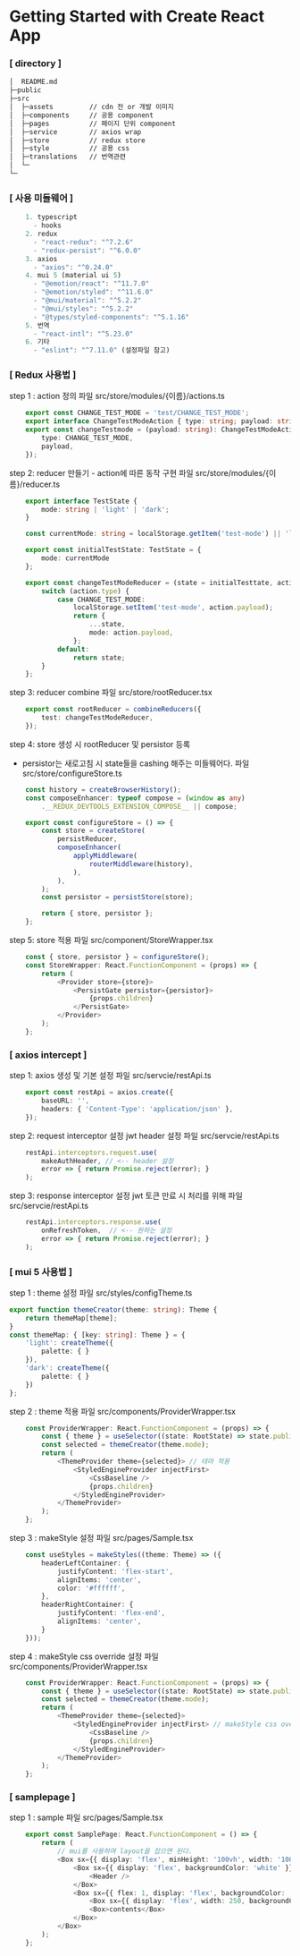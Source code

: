 # Getting Started with Create React App

### [ directory ]
```sh
│  README.md
├─public
├─src
│  ├─assets         // cdn 전 or 개발 이미지
│  ├─components     // 공용 component
│  ├─pages          // 페이지 단위 component
│  ├─service        // axios wrap
│  ├─store          // redux store
│  ├─style          // 공용 css
│  ├─translations   // 번역관련
│  └─
└─
```
### [ 사용 미들웨어 ]
``` typescript
    1. typescript
      - hooks
    2. redux
      - "react-redux": "^7.2.6"
      - "redux-persist": "^6.0.0"
    3. axios
      - "axios": "^0.24.0"
    4. mui 5 (material ui 5)
      - "@emotion/react": "^11.7.0"
      - "@emotion/styled": "^11.6.0"
      - "@mui/material": "^5.2.2"
      - "@mui/styles": "^5.2.2"
      - "@types/styled-components": "^5.1.16"
    5. 번역
      - "react-intl": "^5.23.0"
    6. 기타
      - "eslint": "^7.11.0" (설정파일 참고)
```

### [ Redux 사용법 ]
step 1 : action 정의
파일 src/store/modules/{이름}/actions.ts
``` typescript
    export const CHANGE_TEST_MODE = 'test/CHANGE_TEST_MODE'; 
    export interface ChangeTestModeAction { type: string; payload: string; }
    export const changeTestmode = (payload: string): ChangeTestModeAction => ({
        type: CHANGE_TEST_MODE,
        payload,
    });
```

step 2: reducer 만들기 - action에 따른 동작 구현
파일 src/store/modules/{이름}/reducer.ts
``` typescript
    export interface TestState {
        mode: string | 'light' | 'dark';
    }

    const currentMode: string = localStorage.getItem('test-mode') || 'light';

    export const initialTestState: TestState = {
        mode: currentMode
    };

    export const changeTestModeReducer = (state = initialTesttate, action: ChangeTestModeAction) => {
        switch (action.type) {
            case CHANGE_TEST_MODE:
                localStorage.setItem('test-mode', action.payload);
                return {
                    ...state,
                    mode: action.payload,
                };
            default:
                return state;
        }
    };
``` 

step 3: reducer combine
파일 src/store/rootReducer.tsx
``` typescript
    export const rootReducer = combineReducers({
        test: changeTestModeReducer,
    });
``` 

step 4: store 생성 시 rootReducer 및 persistor 등록
- persistor는 새로고침 시 state들을 cashing 해주는 미들웨어다.
파일 src/store/configureStore.ts
``` typescript
    const history = createBrowserHistory();
    const composeEnhancer: typeof compose = (window as any)
        .__REDUX_DEVTOOLS_EXTENSION_COMPOSE__ || compose;

    export const configureStore = () => {
        const store = createStore(
            persistReducer,
            composeEnhancer(
                applyMiddleware(
                    routerMiddleware(history),
                ),
            ),
        );
        const persistor = persistStore(store);

        return { store, persistor };
    };
``` 

step 5: store 적용
파일 src/component/StoreWrapper.tsx
``` typescript
    const { store, persistor } = configureStore();
    const StoreWrapper: React.FunctionComponent = (props) => {
        return (
            <Provider store={store}>
                <PersistGate persistor={persistor}>
                    {props.children}
                </PersistGate>
            </Provider>
        );
    };
``` 


### [ axios intercept ]
step 1: axios 생성 및 기본 설정
파일 src/servcie/restApi.ts
``` typescript
    export const restApi = axios.create({
        baseURL: '',
        headers: { 'Content-Type': 'application/json' },
    });
```

step 2: request interceptor 설정
jwt header 설정
파일 src/servcie/restApi.ts
``` typescript
    restApi.interceptors.request.use(
        makeAuthHeader, // <-- header 설정
        error => { return Promise.reject(error); }
    );
```

step 3: response interceptor 설정
jwt 토큰 만료 시 처리를 위해
파일 src/servcie/restApi.ts
``` typescript
    restApi.interceptors.response.use(
        onRefreshToken,  // <-- 원하는 설정
        error => { return Promise.reject(error); }
    );
```

### [ mui 5 사용법 ]
step 1 : theme 설정
파일 src/styles/configTheme.ts
``` typescript
export function themeCreator(theme: string): Theme {
    return themeMap[theme];
}
const themeMap: { [key: string]: Theme } = {
    'light': createTheme({
        palette: { }
    }),
    'dark': createTheme({
        palette: { }
    })
};
```

step 2 : theme 적용
파일 src/components/ProviderWrapper.tsx
``` typescript
    const ProviderWrapper: React.FunctionComponent = (props) => {
        const { theme } = useSelector((state: RootState) => state.public);
        const selected = themeCreator(theme.mode);
        return (
            <ThemeProvider theme={selected}> // 테마 적용
                <StyledEngineProvider injectFirst>
                    <CssBaseline />
                    {props.children}
                </StyledEngineProvider>
            </ThemeProvider>
        );
    };
```

step 3 : makeStyle 설정
파일 src/pages/Sample.tsx
``` typescript
    const useStyles = makeStyles((theme: Theme) => ({
        headerLeftContainer: {
            justifyContent: 'flex-start',
            alignItems: 'center',
            color: '#ffffff',
        },
        headerRightContainer: {
            justifyContent: 'flex-end',
            alignItems: 'center',
        }
    }));
```

step 4 : makeStyle css override 설정
파일 src/components/ProviderWrapper.tsx
``` typescript
    const ProviderWrapper: React.FunctionComponent = (props) => {
        const { theme } = useSelector((state: RootState) => state.public);
        const selected = themeCreator(theme.mode);
        return (
            <ThemeProvider theme={selected}>
                <StyledEngineProvider injectFirst> // makeStyle css override 설정
                    <CssBaseline />
                    {props.children}
                </StyledEngineProvider>
            </ThemeProvider>
        );
    };
```

### [ samplepage ]
step 1 : sample
파일 src/pages/Sample.tsx
``` typescript
    export const SamplePage: React.FunctionComponent = () => {
        return (
            // mui를 사용하며 layout을 잡으면 된다.
            <Box sx={{ display: 'flex', minHeight: '100vh', width: '100wh', backgroundColor: 'blue', flexDirection: 'column' }}>
                <Box sx={{ display: 'flex', backgroundColor: 'white' }}>
                    <Header />
                </Box>
                <Box sx={{ flex: 1, display: 'flex', backgroundColor: 'yellow' }}>
                    <Box sx={{ display: 'flex', width: 250, backgroundColor: 'green' }}>tab</Box>
                    <Box>contents</Box>
                </Box>
            </Box>
        );
    };
```